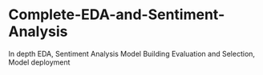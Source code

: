 # Complete-EDA-and-Sentiment-Analysis
In depth EDA, Sentiment Analysis Model Building Evaluation and Selection, Model deployment
